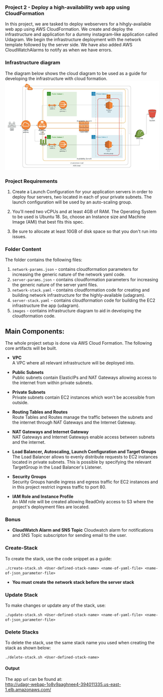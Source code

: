 ### Project 2 - Deploy a high-availability web app using CloudFormation
In this project, we are tasked to deploy webservers for a hihgly-available web app using AWS CloudFormation. We create and deploy the infrastructure and application for a dummy instagram-like application called Udagram. We begin the infrastructure deployment with the network template followed by the server side. We have also added AWS CloudWatchAlarms to notify as when we have errors.

### Infrastructure diagram
The diagram below shows the cloud diagram to be used as a guide for developing the infrastructure with cloud formation.
<img src="images/Udagram-Infrastructure-diagram.jpeg"><br/>

### Project Requirements

1. Create a Launch Configuration for your application servers in order to deploy four servers, two located in each of your private subnets. The launch configuration will be used by an auto-scaling group.

2. You'll need two vCPUs and at least 4GB of RAM. The Operating System to be used is Ubuntu 18. So, choose an Instance size and Machine Image (AMI) that best fits this spec.

3. Be sure to allocate at least 10GB of disk space so that you don't run into issues.

### Folder Content
The folder contains the following files:


1.  `network-params.json` - contains cloudformation parameters for increasing the generic nature of the network yaml code. 
2. `server-params.json` - contains cloudformation parameters for increasing the generic nature of the server yaml files.  
3. `network-stack.yaml` - contains cloudformation code for creating and building network infrastructure for the highly-available (udagram).
4. `server-stack.yaml` - contains cloudformation code for building the EC2 infrastructure the app (udagram).
5. `images` - contains infrastructure diagram to aid in developing the cloudformation code.

## Main Components: 
The whole project setup is done via AWS Cloud Formation. The following core artifacts will be built.

- **VPC**  
  A VPC where all relevant infrastructure will be deployed into.

- **Public Subnets**  
  Public subnets contain ElasticIPs and NAT Gateways allowing access to the internet from within private
  subnets.

- **Private Subnets**  
  Private subnets contain EC2 instances which won't be accessible from outside.

- **Routing Tables and Routes**  
  Route Tables and Routes manage the traffic between the subnets and the internet through NAT Gateways and the Internet Gateway.

- **NAT Gateways and Internet Gateway**  
  NAT Gateways and Internet Gateways enable access between subnets and the internet.
  
- **Load Balancer, Autoscaling, Launch Configuration and Target Groups**  
  The Load Balancer allows to evenly distribute requests to EC2 instances located in private subnets. This is possible by specifying the relevant TargetGroup in the Load Balancer's Listener.

- **Security Groups**  
  Security Groups handle ingress and egress traffic for EC2 instances and in this project restrict ingress traffic to port 80.
  
- **IAM Role and Instance Profile**  
  An IAM role will be created allowing ReadOnly access to S3 where the project's deployment files are located.

### Bonus
- **CloudWatch Alarm and  SNS Topic**
Cloudwatch alarm for notifications and SNS Topic subscripton for sending email to the user.

### Create-Stack
To create the stack, use the code snippet as a guide:
```
./create-stack.sh <User-defined-stack-name> <name-of-yaml-file> <name-of-json_parameter-file>
```
- **You must create the network stack before the server stack**

### Update Stack
To make changes or update any of the stack, use:

```
./update-stack.sh <User-defined-stack-name> <name-of-yaml-file> <name-of-json_parameter-file>
```

### Delete Stacks
To delete the stack, use the same stack name you used when creating the stack as shown below:
```
./delete-stack.sh <User-defined-stack-name>
```

 
#### Output
The app url can be found at:  
 <a href="http://udagr-webap-1o8v9aaghnee4-394011335.us-east-1.elb.amazonaws.com/">http://udagr-webap-1o8v9aaghnee4-394011335.us-east-1.elb.amazonaws.com/</a>
